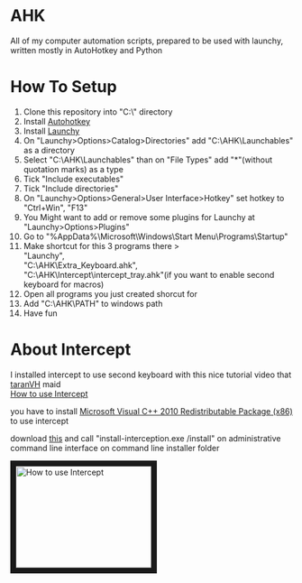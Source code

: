 # AHK
All of my computer automation scripts, prepared to be used with launchy, written mostly in AutoHotkey and Python


# How To Setup
1. Clone this repository into "C:\\" directory
2. Install [Autohotkey](https://www.autohotkey.com/download/)
3. Install [Launchy](https://www.launchy.net/download.php)
4. On "Launchy>Options>Catalog>Directories" add "C:\AHK\Launchables" as a directory
5. Select "C:\AHK\Launchables" than on "File Types" add "*"(without quotation marks) as a type
6. Tick "Include executables"
7. Tick "Include directories"
8. On "Launchy>Options>General>User Interface>Hotkey" set hotkey to "Ctrl+Win", "F13"
9. You Might want to add or remove some plugins for Launchy at "Launchy>Options>Plugins"  
10. Go to "%AppData%\Microsoft\Windows\Start Menu\Programs\Startup"
11. Make shortcut for this 3 programs there >  
  "Launchy",  
  "C:\AHK\Extra_Keyboard.ahk",  
  "C:\AHK\Intercept\intercept_tray.ahk"(if you want to enable second keyboard for macros)  
12. Open all programs you just created shorcut for
13. Add "C:\AHK\PATH" to windows path
14. Have fun


# About Intercept
I installed intercept to use second keyboard with this nice tutorial video that [taranVH](https://github.com/TaranVH/2nd-keyboard) maid  
[How to use Intercept](https://www.youtube.com/watch?v=y3e_ri-vOIo)

you have to install [Microsoft Visual C++ 2010 Redistributable Package (x86)](https://www.microsoft.com/en-us/download/details.aspx?id=5555) to use intercept

download [this](https://github.com/oblitum/interception/releases/tag/v1.0.1) and call "install-interception.exe /install" on administrative command line interface on command line installer folder

<a href="http://www.youtube.com/watch?feature=player_embedded&v=y3e_ri-vOIo
" target="_blank"><img src="http://img.youtube.com/vi/y3e_ri-vOIo/0.jpg" 
alt="How to use Intercept" width="240" height="180" border="10" /></a>

